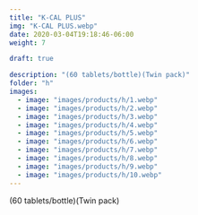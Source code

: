 ```yaml
---
title: "K-CAL PLUS"
img: "K-CAL PLUS.webp"
date: 2020-03-04T19:18:46-06:00
weight: 7

draft: true

description: "(60 tablets/bottle)(Twin pack)"
folder: "h"
images:
  - image: "images/products/h/1.webp"
  - image: "images/products/h/2.webp"
  - image: "images/products/h/3.webp"
  - image: "images/products/h/4.webp"
  - image: "images/products/h/5.webp"
  - image: "images/products/h/6.webp"
  - image: "images/products/h/7.webp"
  - image: "images/products/h/8.webp"
  - image: "images/products/h/9.webp"
  - image: "images/products/h/10.webp"
---
```


(60 tablets/bottle)(Twin pack)
